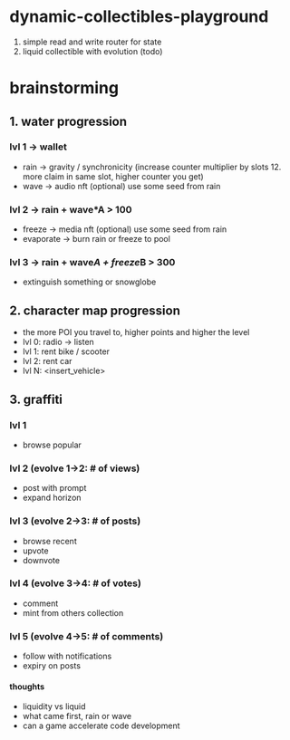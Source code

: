 # dynamic-collectibles-playground
1. simple read and write router for state
2. liquid collectible with evolution (todo)

# brainstorming
## 1. water progression
### lvl 1 -> wallet
- rain -> gravity / synchronicity (increase counter multiplier by slots 12. more claim in same slot, higher counter you get)
- wave -> audio nft (optional) use some seed from rain

### lvl 2 -> rain + wave*A > 100
- freeze -> media nft (optional) use some seed from rain
- evaporate -> burn rain or freeze to pool

### lvl 3 -> rain + wave*A + freeze*B > 300
- extinguish something or snowglobe

## 2. character map progression
- the more POI you travel to, higher points and higher the level
- lvl 0: radio -> listen
- lvl 1: rent bike / scooter
- lvl 2: rent car
- lvl N: <insert_vehicle>

## 3. graffiti
### lvl 1
- browse popular
### lvl 2 (evolve 1->2: # of views)
- post with prompt
- expand horizon
### lvl 3 (evolve 2->3: # of posts)
- browse recent
- upvote
- downvote
### lvl 4 (evolve 3->4: # of votes)
- comment
- mint from others collection
### lvl 5 (evolve 4->5: # of comments)
- follow with notifications
- expiry on posts
  
#### thoughts
- liquidity vs liquid
- what came first, rain or wave
- can a game accelerate code development
